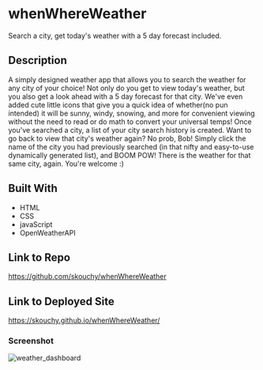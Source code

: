 # whenWhereWeather
Search a city, get today's weather with a 5 day forecast included.
## Description
A simply designed weather app that allows you to search the weather for any city of your choice! Not only do you get to view today's weather, but you also get a look ahead with a 5 day forecast for that city. We've even added cute little icons that give you a quick idea of whether(no pun intended) it will be sunny, windy, snowing, and more for convenient viewing without the need to read or do math to convert your universal temps! Once you've searched a city, a list of your city search history is created. Want to go back to view that city's weather again? No prob, Bob! Simply click the name of the city you had previously searched (in that nifty and easy-to-use dynamically generated list), and BOOM POW! There is the weather for that same city, again. You're welcome :)

## Built With
* HTML
* CSS
* javaScript
* OpenWeatherAPI

## Link to Repo
https://github.com/skouchy/whenWhereWeather

## Link to Deployed Site
https://skouchy.github.io/whenWhereWeather/

### Screenshot
![weather_dashboard][def]

[def]: https://user-images.githubusercontent.com/119292219/221758992-bd508698-095d-4f31-b813-20ae496bc672.png